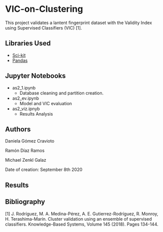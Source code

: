# VIC-on-Clustering

This project validates a lantent fingerprint dataset with the Validity Index using Supervised Classifiers (VIC) [1].


## Libraries Used

* [Sci-kit](https://scikit-learn.org/stable/)
* [Pandas](https://pandas.pydata.org) 

## Jupyter Notebooks

  - as2_1.ipynb
    * Database cleaning and partition creation.
  - as2_ev.ipynb
    * Model and VIC evaluation
  - as2_viz.ipnyb
    * Results Analysis
    
## Authors

Daniela Gómez Cravioto

Ramón Díaz Ramos

Michael Zenkl Galaz

Date of creation: September 8th 2020

## Results



## Bibliography

[1] J. Rodríguez, M. A. Medina-Pérez, A. E. Gutierrez-Rodríguez, R. Monroy, H. Terashima-Marín. Cluster validation using an ensemble of supervised classifiers. Knowledge-Based Systems, Volume 145 (2018). Pages 134-144.
